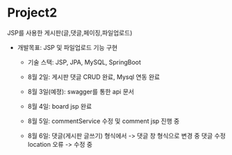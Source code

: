 # Project2
JSP를 사용한 게시판(글,댓글,페이징,파일업로드)

* 개발목표: JSP 및 파일업로드 기능 구현
  * 기술 스택: JSP, JPA, MySQL, SpringBoot 

  * 8월 2일: 게시판 댓글 CRUD 완료, Mysql 연동 완료
  * 8월 3일(예졍): swagger를 통한 api 문서
  * 8월 4일: board jsp 완료
  * 8월 5일: commentService 수정 및 comment jsp 진행 중
  * 8월 6일: 댓글(게시판 글쓰기) 형식에서 -> 댓글 창 형식으로 변경 중
    댓글 수정 location 오류 -> 수정 중
